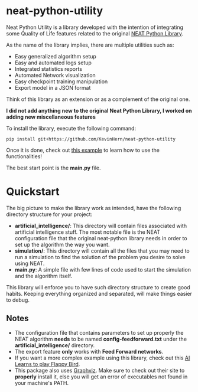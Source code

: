 # neat-python-utility

Neat Python Utility is a library developed with the intention of integrating some
Quality of Life features related to the original [NEAT Python Library](https://github.com/CodeReclaimers/neat-python).

As the name of the library implies, there are multiple utilities such as:
- Easy generalized algorithm setup
- Easy and automated logs setup
- Integrated statistics reports
- Automated Network visualization
- Easy checkpoint training manipulation
- Export model in a JSON format

Think of this library as an extension or as a complement of the original one.

**I did not add anything new to the original Neat Python Library, I worked on adding
new miscellaneous features**

To install the library, execute the following command:

```
pip install git+https://github.com/KevinHern/neat-python-utility
```

Once it is done, check out [this example](https://github.com/KevinHern/neat-python-utility/tree/main/example) to learn how to use the functionalities!

The best start point is the **main.py** file.

# Quickstart

The big picture to make the library work as intended, have the following directory structure
for your project:

- **artificial_intelligence/**:
This directory will contain files associated with artificial intelligence stuff.
The most notable file is the NEAT configuration file that the original neat-python library
needs in order to set up the algorithm the way you want.
- **simulation/**:
This directory will contain all the files that you may need to run a simulation to find the
solution of the problem you desire to solve using NEAT.
- **main.py**: A simple file with few lines of code used to start the simulation
and the algorithm itself.

This library will enforce you to have such directory structure to create good
habits. Keeping everything organized and separated, will make things easier to debug.

## Notes

- The configuration file that contains parameters to set up properly the NEAT algorithm
**needs** to be named **config-feedforward.txt** under the **artificial_intelligence/** directory.
- The export feature **only** works with **Feed Forward networks**.
- If you want a more complex example using this library, check out this [AI Learns to play Flappy Bird](https://github.com/KevinHern/flappy_bird_ai). 
- This package also uses [Graphviz](https://graphviz.org/download/). Make sure to check out their site to **properly** install it, else you will
get an error of executables not found in your machine's PATH.
